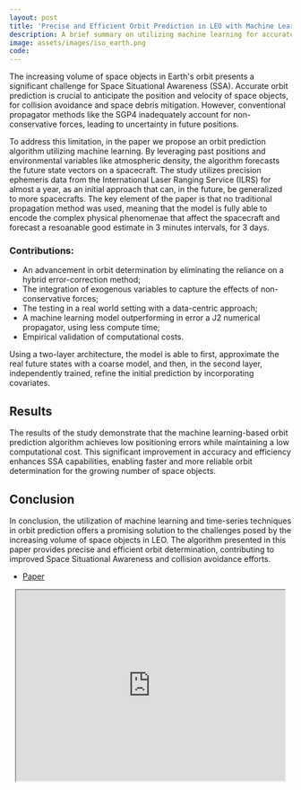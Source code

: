```yaml
---
layout: post
title: 'Precise and Efficient Orbit Prediction in LEO with Machine Learning using Exogenous Variables'
description: A brief summary on utilizing machine learning for accurate orbit prediction in Low Earth Orbit (LEO).
image: assets/images/iso_earth.png
code:
---
```

The increasing volume of space objects in Earth's orbit presents a significant challenge for Space Situational Awareness (SSA). Accurate orbit prediction is crucial to anticipate the position and velocity of space objects, for collision avoidance and space debris mitigation. However, conventional propagator methods like the SGP4 inadequately account for non-conservative forces, leading to uncertainty in future positions.

To address this limitation, in the paper we propose an orbit prediction algorithm utilizing machine learning. By leveraging past positions and environmental variables like atmospheric density, the algorithm forecasts the future state vectors on a spacecraft. The study utilizes precision ephemeris data from the International Laser Ranging Service (ILRS) for almost a year, as an initial approach that can, in the future, be generalized to more spacecrafts.
The key element of the paper is that no traditional propagation method was used, meaning that the model is fully able to encode the complex physical phenomenae that affect the spacecraft and forecast a resoanable good estimate in 3 minutes intervals, for 3 days.



<h3>Contributions:</h3>
<ul class="alt">
<li>An advancement in orbit determination by eliminating the reliance on a hybrid error-correction method;</li>
<li>The integration of exogenous variables to capture the effects of non-conservative forces;</li>
<li>The testing in a real world setting with a data-centric approach;</li>
<li>A machine learning model outperforming in error a J2 numerical propagator, using less compute time;</li>
<li>Empirical validation of computational costs.</li>
</ul>


Using a two-layer architecture, the model is able to first, approximate the real future states with a coarse model, and then, in the second layer, independently trained, refine the initial prediction by incorporating covariates.

## Results

The results of the study demonstrate that the machine learning-based orbit prediction algorithm achieves low positioning errors while maintaining a low computational cost. This significant improvement in accuracy and efficiency enhances SSA capabilities, enabling faster and more reliable orbit determination for the growing number of space objects.

## Conclusion

In conclusion, the utilization of machine learning and time-series techniques in orbit prediction offers a promising solution to the challenges posed by the increasing volume of space objects in LEO. The algorithm presented in this paper provides precise and efficient orbit determination, contributing to improved Space Situational Awareness and collision avoidance efforts.

<ul class="actions fit">
						<li><a href= "https://arxiv.org/pdf/2407.11026" class="button special fit">Paper</a></li>
</ul>
<div style="text-align: center;">
    <iframe src="https://drive.google.com/file/d/1iXL7yUqJTIZqNAGXW7zTpYhHdF99S3AA/preview" width="480" height="340" allow="autoplay"></iframe>

</div>
